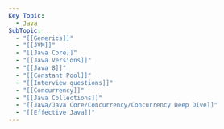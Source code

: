 ```yaml
---
Key Topic:
  - Java
SubTopic:
  - "[[Generics]]"
  - "[[JVM]]"
  - "[[Java Core]]"
  - "[[Java Versions]]"
  - "[[Java 8]]"
  - "[[Constant Pool]]"
  - "[[Interview questions]]"
  - "[[Concurrency]]"
  - "[[Java Collections]]"
  - "[[Java/Java Core/Concurrency/Concurrency Deep Dive]]"
  - "[[Effective Java]]"
---
```

